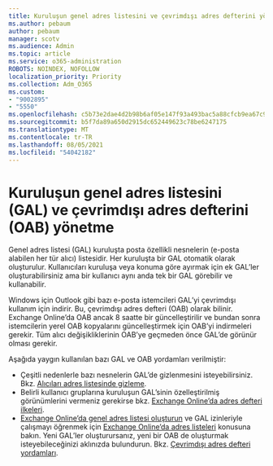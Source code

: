 ```yaml
---
title: Kuruluşun genel adres listesini ve çevrimdışı adres defterini yönetme
ms.author: pebaum
author: pebaum
manager: scotv
ms.audience: Admin
ms.topic: article
ms.service: o365-administration
ROBOTS: NOINDEX, NOFOLLOW
localization_priority: Priority
ms.collection: Adm_O365
ms.custom:
- "9002895"
- "5550"
ms.openlocfilehash: c5b73e2dae4d2b98b6af05e147f93a493bac5a88cfcb9ea67c979264aba34ceb
ms.sourcegitcommit: b5f7da89a650d2915dc652449623c78be6247175
ms.translationtype: MT
ms.contentlocale: tr-TR
ms.lasthandoff: 08/05/2021
ms.locfileid: "54042182"
---
```

# <a name="managing-organization-global-address-list-gal-and-offline-address-book-oab"></a>Kuruluşun genel adres listesini (GAL) ve çevrimdışı adres defterini (OAB) yönetme

Genel adres listesi (GAL) kuruluşta posta özellikli nesnelerin (e-posta alabilen her tür alıcı) listesidir. Her kuruluşta bir GAL otomatik olarak oluşturulur. Kullanıcıları kuruluşa veya konuma göre ayırmak için ek GAL’ler oluşturabilirsiniz ama bir kullanıcı aynı anda tek bir GAL görebilir ve kullanabilir.

Windows için Outlook gibi bazı e-posta istemcileri GAL’yi çevrimdışı kullanım için indirir. Bu, çevrimdışı adres defteri (OAB) olarak bilinir. Exchange Online’da OAB ancak 8 saatte bir güncelleştirilir ve bundan sonra istemcilerin yerel OAB kopyalarını güncelleştirmek için OAB’yi indirmeleri gerekir. Tüm alıcı değişikliklerinin OAB’ye geçmeden önce GAL’de görünür olması gerekir.

Aşağıda yaygın kullanılan bazı GAL ve OAB yordamları verilmiştir:

- Çeşitli nedenlerle bazı nesnelerin GAL’de gizlenmesini isteyebilirsiniz. Bkz. [Alıcıları adres listesinde gizleme](https://docs.microsoft.com/exchange/address-books/address-lists/manage-address-lists#hide-recipients-from-address-lists).
- Belirli kullanıcı gruplarına kuruluşun GAL’sinin özelleştirilmiş görünümlerini vermeniz gerekirse bkz. [Exchange Online’da adres defteri ilkeleri](https://docs.microsoft.com/exchange/address-books/address-book-policies/address-book-policies).
- [Exchange Online’da genel adres listesi oluşturun](https://docs.microsoft.com/exchange/address-books/address-lists/create-global-address-list) ve GAL izinleriyle çalışmayı öğrenmek için [Exchange Online’da adres listeleri](https://docs.microsoft.com/exchange/address-books/address-lists/address-lists) konusuna bakın. Yeni GAL’ler oluşturursanız, yeni bir OAB de oluşturmak isteyebileceğinizi aklınızda bulundurun. Bkz. [Çevrimdışı adres defteri yordamları](https://docs.microsoft.com/exchange/address-books/offline-address-books/offline-address-book-procedures).
